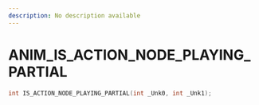 ```yaml
---
description: No description available 
---
```


# ANIM\_IS_ACTION_NODE_PLAYING_PARTIAL

```cpp
int IS_ACTION_NODE_PLAYING_PARTIAL(int _Unk0, int _Unk1);
```